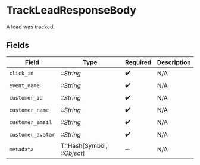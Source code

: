 # TrackLeadResponseBody

A lead was tracked.


## Fields

| Field                       | Type                        | Required                    | Description                 |
| --------------------------- | --------------------------- | --------------------------- | --------------------------- |
| `click_id`                  | *::String*                  | :heavy_check_mark:          | N/A                         |
| `event_name`                | *::String*                  | :heavy_check_mark:          | N/A                         |
| `customer_id`               | *::String*                  | :heavy_check_mark:          | N/A                         |
| `customer_name`             | *::String*                  | :heavy_check_mark:          | N/A                         |
| `customer_email`            | *::String*                  | :heavy_check_mark:          | N/A                         |
| `customer_avatar`           | *::String*                  | :heavy_check_mark:          | N/A                         |
| `metadata`                  | T::Hash[Symbol, *::Object*] | :heavy_minus_sign:          | N/A                         |